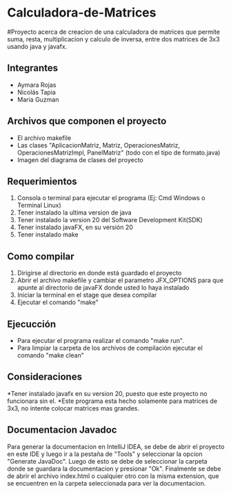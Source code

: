 # Calculadora-de-Matrices

#Proyecto acerca de creacion de una calculadora de matrices que permite suma, resta, multiplicacion y calculo de inversa, entre dos matrices de 3x3 usando java y javafx.

## Integrantes
- Aymara Rojas
- Nicolás Tapia
- Maria Guzman

## Archivos que componen el proyecto
* El archivo makefile
* Las clases "AplicacionMatriz, Matriz, OperacionesMatriz, OperacionesMatrizImpl, PanelMatriz" (todo con el tipo de formato.java)
* Imagen del diagrama de clases del proyecto 

## Requerimientos
1) Consola o terminal para ejecutar el programa (Ej: Cmd Windows o Terminal Linux)
2) Tener instalado la ultima version de java
3) Tener instalado la version 20 del Software Development Kit(SDK)
4) Tener instalado javaFX, en su versión 20
5) Tener instalado make

## Como compilar
1) Dirigirse al directorio en donde está guardado el proyecto 
2) Abrir el archivo makefile y cambiar el parametro JFX_OPTIONS para que apunte al directorio de javaFX donde usted lo haya instalado
3) Iniciar la terminal en el stage que desea compilar 
4) Ejecutar el comando "make"


## Ejecucción 
* Para ejecutar el programa realizar el comando "make run".
* Para limpiar la carpeta de los archivos de compilación ejecutar el comando "make clean"

## Consideraciones
*Tener instalado javafx en su version 20, puesto que este proyecto no funcionara sin el.
*Este programa esta hecho solamente para matrices de 3x3, no intente colocar matrices mas grandes.

## Documentacion Javadoc
Para generar la documentacion en IntelliJ IDEA, se debe de abrir el proyecto en este IDE y luego ir a la pestaña de "Tools" y seleccionar la opcion "Generate JavaDoc". Luego de esto se debe de seleccionar la carpeta donde se guardara la documentacion y presionar "Ok". Finalmente se debe de abrir el archivo index.html o cualquier otro con la misma extension, que se encuentren en la carpeta seleccionada para ver la documentacion.
